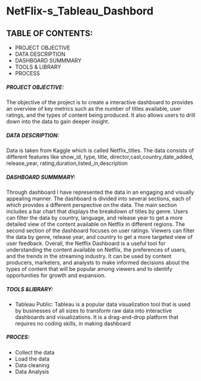 # NetFlix-s_Tableau_Dashbord
## TABLE OF CONTENTS:
-	PROJECT OBJECTIVE
-	DATA DESCRIPTION
-	DASHBOARD SUMMMARY
-	TOOLS & LIBRARY
-	PROCESS 
##### PROJECT OBJECTIVE:
The objective of the project is to create a interactive dashboard to provides an overview of key metrics such as the number of titles available, user ratings, and the types of content being produced. It also allows users to drill down into the data to gain deeper insight.
##### DATA DESCRIPTION:
Data is taken from Kaggle which is called Netflix_titles. The data consists of different features like show_id, type, title, director,cast,country,date_added, release_year, rating,duration,listed_in,description
##### DASHBOARD SUMMMARY:
Through dashboard I have represented the data in an engaging and visually appealing manner. The dashboard is divided into several sections, each of which provides a different perspective on the data. The main section includes a bar chart that displays the breakdown of titles by genre. Users can filter the data by country, language, and release year to get a more detailed view of the content available on Netflix in different regions.
The second section of the dashboard focuses on user ratings. Viewers can filter the data by genre, release year, and country to get a more targeted view of user feedback.
Overall, the Netflix Dashboard is a useful tool for understanding the content available on Netflix, the preferences of users, and the trends in the streaming industry. It can be used by content producers, marketers, and analysts to make informed decisions about the types of content that will be popular among viewers and to identify opportunities for growth and expansion.


##### TOOLS &LIBRARY:
- Tableau Public: Tableau is a popular data visualization tool that is used by businesses of all sizes to transform raw data into interactive dashboards and visualizations. It is a drag-and-drop platform that requires no coding skills, in making dashboard
##### PROCES:
*	Collect the data
*	Load the data
*	Data cleaning 
*	Data Analysis


